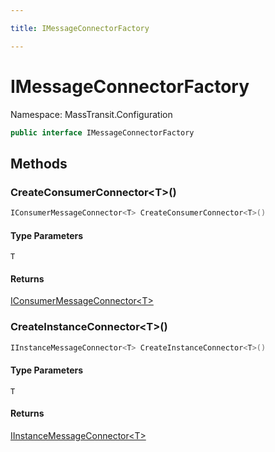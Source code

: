 ```yaml
---

title: IMessageConnectorFactory

---
```


# IMessageConnectorFactory

Namespace: MassTransit.Configuration

```csharp
public interface IMessageConnectorFactory
```

## Methods

### **CreateConsumerConnector\<T\>()**

```csharp
IConsumerMessageConnector<T> CreateConsumerConnector<T>()
```

#### Type Parameters

`T`<br/>

#### Returns

[IConsumerMessageConnector\<T\>](../masstransit-configuration/iconsumermessageconnector-1)<br/>

### **CreateInstanceConnector\<T\>()**

```csharp
IInstanceMessageConnector<T> CreateInstanceConnector<T>()
```

#### Type Parameters

`T`<br/>

#### Returns

[IInstanceMessageConnector\<T\>](../masstransit-configuration/iinstancemessageconnector-1)<br/>
